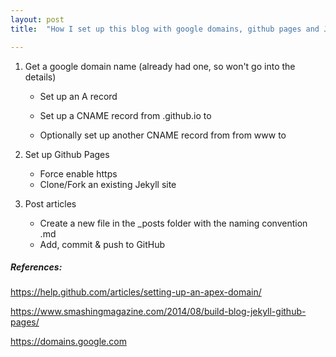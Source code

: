 ```yaml
---
layout: post
title:  "How I set up this blog with google domains, github pages and Jekyll"

---
```


1. Get a google domain name (already had one, so won't go into the details)

   - Set up an A record

   - Set up a CNAME record from <user>.github.io to <your-custom-domain-name> 

   - Optionally set up another CNAME record from from www to <your-custom-domain-name>

2. Set up Github Pages

   - Force enable https
   - Clone/Fork an existing Jekyll site

3. Post articles

   - Create a new file in the _posts folder with the naming convention <yyyy-mm-dd-title>.md
   - Add, commit & push to GitHub

##### References:

https://help.github.com/articles/setting-up-an-apex-domain/

https://www.smashingmagazine.com/2014/08/build-blog-jekyll-github-pages/

https://domains.google.com